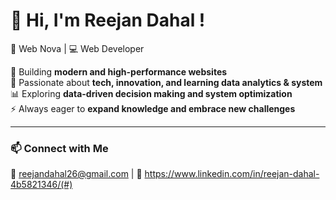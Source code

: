 # 👋 Hi, I'm Reejan Dahal !

🚀 Web Nova | 💻 Web Developer

🔧 Building **modern and high-performance websites**  
📌 Passionate about **tech, innovation, and learning data analytics & system**  
📊 Exploring **data-driven decision making and system optimization**  
⚡ Always eager to **expand knowledge and embrace new challenges**

---

### 📫 **Connect with Me**
🔗 reejandahal26@gmail.com  |  💼 https://www.linkedin.com/in/reejan-dahal-4b5821346/(#)

